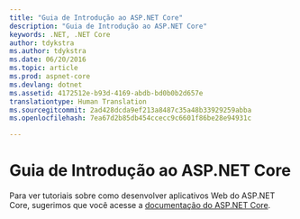 ```yaml
---
title: "Guia de Introdução ao ASP.NET Core"
description: "Guia de Introdução ao ASP.NET Core"
keywords: .NET, .NET Core
author: tdykstra
ms.author: tdykstra
ms.date: 06/20/2016
ms.topic: article
ms.prod: aspnet-core
ms.devlang: dotnet
ms.assetid: 4172512e-b93d-4169-abdb-bd0b0b2d657e
translationtype: Human Translation
ms.sourcegitcommit: 2ad428dcda9ef213a8487c35a48b33929259abba
ms.openlocfilehash: 7ea67d2b85db454ccecc9c6601f86be28e94931c

---
```


# <a name="getting-started-with-aspnet-core"></a>Guia de Introdução ao ASP.NET Core    
    
Para ver tutoriais sobre como desenvolver aplicativos Web do ASP.NET Core, sugerimos que você acesse a [documentação do ASP.NET Core](https://docs.microsoft.com/aspnet/core/).


<!--HONumber=Jan17_HO3-->


